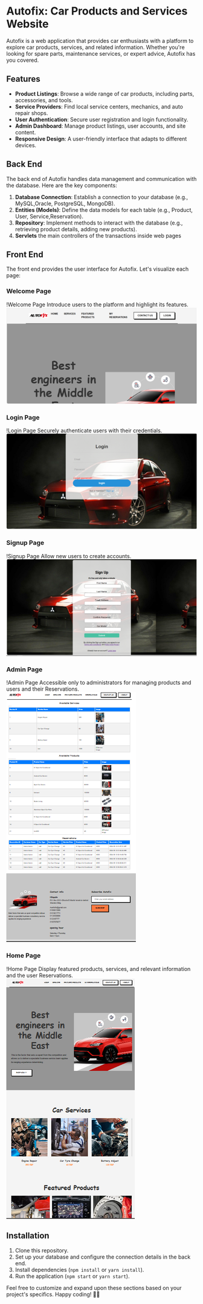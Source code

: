 # Autofix: Car Products and Services Website

Autofix is a web application that provides car enthusiasts with a platform to explore car products, services, and related information. Whether you're looking for spare parts, maintenance services, or expert advice, Autofix has you covered.

## Features

- **Product Listings**: Browse a wide range of car products, including parts, accessories, and tools.
- **Service Providers**: Find local service centers, mechanics, and auto repair shops.
- **User Authentication**: Secure user registration and login functionality.
- **Admin Dashboard**: Manage product listings, user accounts, and site content.
- **Responsive Design**: A user-friendly interface that adapts to different devices.

## Back End

The back end of Autofix handles data management and communication with the database. Here are the key components:

1. **Database Connection**: Establish a connection to your database (e.g., MySQL,Oracle, PostgreSQL, MongoDB).
2. **Entities (Models)**: Define the data models for each table (e.g., Product, User, Service,Reservation).
3. **Repository**: Implement methods to interact with the database (e.g., retrieving product details, adding new products).
4. **Servlets** the main controllers of the transactions inside web pages  

## Front End

The front end provides the user interface for Autofix. Let's visualize each page:

### Welcome Page
!Welcome Page
Introduce users to the platform and highlight its features.
![alt text](<Images/welcome .PNG>)

### Login Page
!Login Page
Securely authenticate users with their credentials.
![alt text](<Images/login page.PNG>)

### Signup Page
!Signup Page
Allow new users to create accounts.
![alt text](<Images/sign uppage.PNG>)

### Admin Page
!Admin Page
Accessible only to administrators for managing products and users and their Reservations.
![alt text](<Images/admin page.PNG>)

### Home Page
!Home Page
Display featured products, services, and relevant information and the user Reservations.
![alt text](<Images/home page.PNG>)

## Installation

1. Clone this repository.
2. Set up your database and configure the connection details in the back end.
3. Install dependencies (`npm install` or `yarn install`).
4. Run the application (`npm start` or `yarn start`).

Feel free to customize and expand upon these sections based on your project's specifics. Happy coding! 🚗🔧
